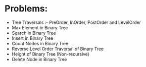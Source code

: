 # Problems:

* Tree Traversals :- PreOrder, InOrder, PostOrder and LevelOrder 
* Max Element in Binary Tree
* Search in Binary Tree
* Insert in Binary Tree
* Count Nodes in Binary Tree
* Reverse Level Order Traversal of Binary Tree
* Height of Binary Tree (Non-recursive)
* Delete Node in Binary Tree